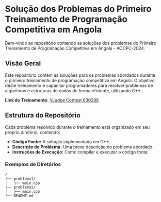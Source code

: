 # Solução dos Problemas do Primeiro Treinamento de Programação Competitiva em Angola

Bem-vindo ao repositório contendo as soluções dos problemas do Primeiro Treinamento de Programação Competitiva em Angola - AOCPC-2024.

## Visão Geral

Este repositório contém as soluções para os problemas abordados durante o primeiro treinamento de programação competitiva em Angola. O objetivo deste treinamento é capacitar programadores para resolver problemas de algoritmos e estruturas de dados de forma eficiente, utilizando C++.

**Link do Treinamento:** [VJudge Contest 630298](https://vjudge.net/contest/630298#overview)

## Estrutura do Repositório

Cada problema resolvido durante o treinamento está organizado em seu próprio diretório, contendo:

- **Código Fonte:** A solução implementada em C++.
- **Descrição do Problema:** Uma breve descrição do problema abordado.
- **Instruções de Execução:** Como compilar e executar o código fonte.

### Exemplos de Diretórios

```plaintext
/
├── problema1/
│   ├── main.cpp
├── problema2/
│   ├── main.cpp
└── README.md

